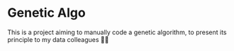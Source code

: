 # Genetic Algo

This is a project aiming to manually code a genetic algorithm, to present its principle to my data colleagues 👍🏼
